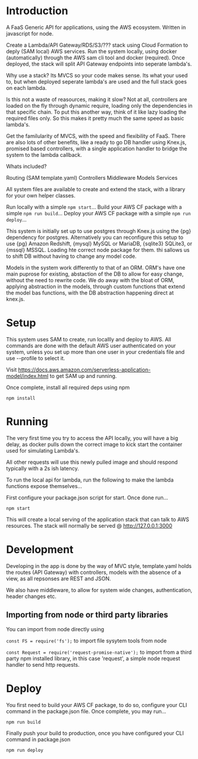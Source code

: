 # Introduction

A FaaS Generic API for applications, using the AWS ecosystem. Written in javascript for node.

Create a Lambda/API Gateway/RDS/S3/??? stack using Cloud Formation to deply (SAM local) AWS services. Run the system locally, using docker (automatically) through the AWS sam cli tool and docker (required). Once deployed, the stack will split API Gateway endpoints into seperate lambda's.

Why use a stack? Its MVCS so your code makes sense. Its what your used to, but when deployed seperate lambda's are used and the full stack goes on each lambda.

Is this not a waste of reasources, making it slow? Not at all, controllers are loaded on the fly through dynamic require, loading only the dependencies in that specific chain. To put this another way, think of it like lazy loading the required files only. So this makes it pretty much the same speed as basic lambda's.

Get the familularity of MVCS, with the speed and flexibility of FaaS. There are also lots of other benefits, like a ready to go DB handler using Knex.js, promised based controllers, with a single application handler to bridge the system to the lambda callback.

Whats included?

Routing (SAM template.yaml)
Controllers
Middleware
Models
Services

All system files are available to create and extend the stack, with a library for your own helper classes.

Run locally with a simple `npm start`...
Build your AWS CF package with a simple `npm run build`...
Deploy your AWS CF package with a simple `npm run deploy`...

This system is initially set up to use postgres through Knex.js using the {pg} dependency for postgres. Alternatively you can reconfigure this setup to use {pg} Amazon Redshift, {mysql} MySQL or MariaDB, {sqlite3} SQLite3, or {mssql} MSSQL. Loading hte correct node package for them. thi sallows us to shift DB without having to change any model code.

Models in the system work differently to that of an ORM. ORM's have one main puprose for existing, abstaction of the DB to allow for easy change, without the need to rewrite code. We do away with the bloat of ORM, applying abstraction in the models, through custom functions that extend the model bas functions, with the DB abstraction happening direct at knex.js.

# Setup

This system uses SAM to create, run locallly and deploy to AWS. All commands are done with the default AWS user authenticated on your system, unless you set up more than one user in your credentials file and use --profile to select it.

Visit https://docs.aws.amazon.com/serverless-application-model/index.html to get SAM up and running.

Once complete, install all required deps using npm

`npm install`

# Running

The very first time you try to access the API locally, you will have a big delay, as docker pulls down the correct image to kick start the container used for simulating Lambda's.

All other requests will use this newly pulled image and should respond typically with a 2s ish latency.

To run the local api for lambda, run the following to make the lambda functions expose themselves...

First configure your package.json script for start. Once done run...

`npm start`

This will create a local serving of the application stack that can talk to AWS resources. The stack will normally be served @ http://127.0.0.1:3000

# Development

Developing in the app is done by the way of MVC style, template.yaml holds the routes (API Gateway) with controllers, models with the absence of a view, as all repsonses are REST and JSON.

We also have middleware, to allow for system wide changes, authentication, header changes etc.

## Importing from node or third party libraries

You can import from node directly using 

`const FS = require('fs');` to import file sysytem tools from node

`const Request = require('request-promise-native');` to import from a third party npm installed library, in this case 'request', a simple node request handler to send http requests. 

# Deploy

You first need to build your AWS CF package, to do so, configure your CLI command in the package.json file. Once complete, you may run...

`npm run build`

Finally push your build to production, once you have configured your CLI command in package.json

`npm run deploy`